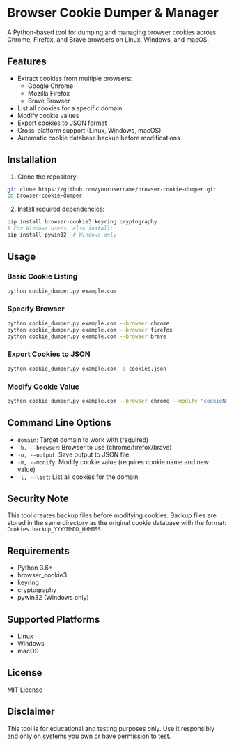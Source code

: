 # Browser Cookie Dumper & Manager

A Python-based tool for dumping and managing browser cookies across Chrome, Firefox, and Brave browsers on Linux, Windows, and macOS.

## Features

- Extract cookies from multiple browsers:
  - Google Chrome
  - Mozilla Firefox
  - Brave Browser
- List all cookies for a specific domain
- Modify cookie values
- Export cookies to JSON format
- Cross-platform support (Linux, Windows, macOS)
- Automatic cookie database backup before modifications

## Installation

1. Clone the repository:
```bash
git clone https://github.com/yourusername/browser-cookie-dumper.git
cd browser-cookie-dumper
```

2. Install required dependencies:
```bash
pip install browser-cookie3 keyring cryptography
# For Windows users, also install:
pip install pywin32  # Windows only
```

## Usage

### Basic Cookie Listing
```bash
python cookie_dumper.py example.com
```

### Specify Browser
```bash
python cookie_dumper.py example.com --browser chrome
python cookie_dumper.py example.com --browser firefox
python cookie_dumper.py example.com --browser brave
```

### Export Cookies to JSON
```bash
python cookie_dumper.py example.com -o cookies.json
```

### Modify Cookie Value
```bash
python cookie_dumper.py example.com --browser chrome --modify "cookieName" "newValue"
```

## Command Line Options

- `domain`: Target domain to work with (required)
- `-b, --browser`: Browser to use (chrome/firefox/brave)
- `-o, --output`: Save output to JSON file
- `-m, --modify`: Modify cookie value (requires cookie name and new value)
- `-l, --list`: List all cookies for the domain

## Security Note

This tool creates backup files before modifying cookies. Backup files are stored in the same directory as the original cookie database with the format: `Cookies.backup_YYYYMMDD_HHMMSS`

## Requirements

- Python 3.6+
- browser_cookie3
- keyring
- cryptography
- pywin32 (Windows only)

## Supported Platforms

- Linux
- Windows
- macOS

## License

MIT License

## Disclaimer

This tool is for educational and testing purposes only. Use it responsibly and only on systems you own or have permission to test.